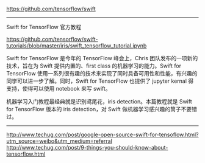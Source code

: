 https://github.com/tensorflow/swift

---
 Swift for TensorFlow 官方教程

 https://github.com/tensorflow/swift-tutorials/blob/master/iris/swift_tensorflow_tutorial.ipynb


Swift for TensorFlow 是今年的 TensorFlow 峰会上，Chris 团队发布的一项新的技术，旨在为 Swift 提供内置的、first class 的机器学习的能力。Swift for TensorFlow 使用一系列很有趣的技术来实现了同时具备可用性和性能，有兴趣的同学可以进一步了解。同时，Swift for TensorFlow 也提供了 jupyter kernal 得支持，使得可以使用 notebook 来写 swift。

机器学习入门教程最经典就是识别鸢尾花，iris detection。本篇教程就是 Swift for TensorFlow 版本的 iris detection，对 Swift 做机器学习感兴趣的筒子不要错过。

---

http://www.techug.com/post/google-open-source-swift-for-tensoflow.html?utm_source=weibo&utm_medium=referral  
http://www.techug.com/post/9-things-you-should-know-about-tensorflow.html